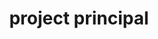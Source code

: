 ---
name: don alexander
draft: false
title: project principal
quote: >-
  We work on some of the most monumental projects in the country. Collaborating
  with our industry’s top professionals, including our own Merritt team, is
  deeply rewarding.
details: >-
  A nine-year veteran of Merritt, Don Alexander brings a passion for design and
  architecture to work every day. Prior to joining Merritt, Don owned and
  operated Falls Lumber and Millwork, a high-end architectural millwork firm.
  His personal knowledge of both the craft and business side of woodworking make
  him an ideal ally for both his clients and Merritt.Don oversees an exceptional
  team of project managers, project engineers, field installation managers and
  project coordinating staff. Together they provide comprehensive project
  direction and solutions for Merritt’s clients who include the most discerning
  general contractors, architects, designers and homeowners anywhere.Don sits on
  the Advisory Board for the University of Akron’s Interior School of Design and
  is also a guest lecturer for the school’s Design and Project Management
  courses.
image: /uploads/staff-5.jpg
display_number: 6
_comments:
  image: file should be ~600px wide
  lang: '''en'' for english, ''de'' for german (lowercase)'
  draft: drafts are saved but not published
lang: en
---
